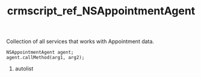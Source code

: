 ﻿---
title: crmscript_ref_NSAppointmentAgent
description: NSAppointmentAgent
intellisense: Void.NSAppointmentAgent
keywords: NSAppointmentAgent
so.topic: reference
---

Collection of all services that works with Appointment data.

```crmscript
NSAppointmentAgent agent;
agent.callMethod(arg1, arg2);
```

1. autolist

